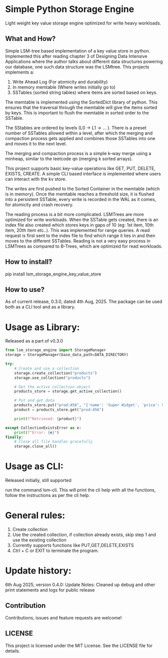 # **Simple Python Storage Engine**
Light weight key value storage engine optimized for write heavy workloads.

## What and How?
Simple LSM-tree based implementation of a key value store in python. Implemented this after reading chapter 3 of Designing Data Intensive Applications where the author talks about different data structures powering our database, one such data structure was the LSMtree. 
This projects implements a:
1. Write Ahead Log (For atomicity and durability)
2. In memory memtable (Where writes initially go to)
3. SSTables (sorted string tables) where items are sorted based on keys.

The memtable is implemented using the SortedDict library of python. This ensures that the traversal through the memtable will give the items sorted by keys. This is important to flush the memtable in sorted order to the SSTable. 


The SStables are ordered by levels (L0 -> L1 -> ... ). There is a preset number of SSTables allowed within a level, after which the merging and compaction process gets applied and combines those SSTables into one and moves it to the next level. 

The merging and compaction process is a simple k-way merge using a minheap, similar to the leetcode qn (merging k sorted arrays). 

This project supports basic key-value operations like GET, PUT, DELETE, EXISTS, CREATE. A simple CLI based interface is implemented where users can interact with the kv store. 


The writes are first pushed to the Sorted Container in the memtable (which is in memory). Once the memtable reaches a threshold size, it is flushed into a persistent SSTable, every write is recorded in the WAL as it comes, for atomicity and crash recovery. 

The reading process is a bit more complicated. LSMTrees are more optimized for write workloads. When the SSTable gets created, there is an index file also created which stores keys in gaps of 10 (eg: 1st item, 10th item, 20th item etc..). This was implemented for range queries. A read request is first sent to the index file to find which range it lies in and then moves to the different SSTables. Reading is not a very easy process in LSMTrees as compared to B-Trees, which are optimized for read workloads.


## How to install?
pip install lsm_storage_engine_key_value_store

## How to use?
As of current release, 0.3.0, dated 4th Aug, 2025. The package can be used both as a CLI tool and as a library. 

# Usage as Library:
Released as a part of v0.3.0

```python
from lsm_storage_engine import StorageManager
storage = StorageManager(base_data_path=DATA_DIRECTORY)

try:
    # Create and use a collection
    storage.create_collection("products")
    storage.use_collection("products")

    # Get the active collection object
    products_store = storage.get_active_collection()

    # Put and get data
    products_store.put("prod:456", "{'name': 'Super Widget', 'price': 99.99}")
    product = products_store.get("prod:456")

    print(f"Retrieved: {product}")

except CollectionExistsError as e:
    print(f"Error: {e}")
finally:
    # Close all file handles gracefully
    storage.close_all()
```

# Usage as CLI:
Released initially, still supported

run the command lsm-cli.
This will print the cli help with all the functions, follow the instructions as per the cli help.

# General rules:
1. Create collection
2. Use the created collection, if collection already exists, skip step 1 and use the existing collection
3. Currently supports functions like PUT,GET,DELETE,EXISTS
4. Ctrl + C or EXIT to terminate the program.


# Update history:
6th Aug 2025, version 0.4.0: Update Notes: Cleaned up debug and other print statements and logs for public release

## Contribution
Contributions, issues and feature requests are welcome!

## LICENSE
This project is licensed under the MIT License. See the LICENSE file for details.

